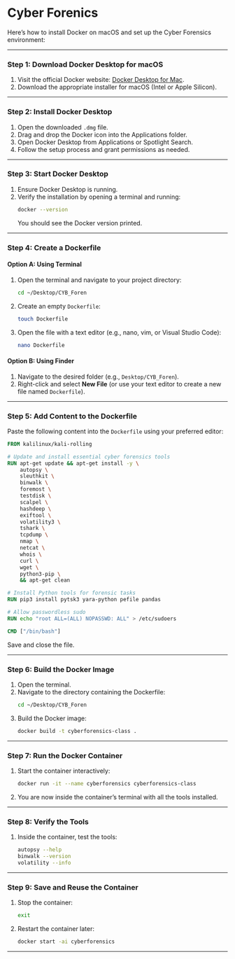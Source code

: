 # Cyber Forenics
Here’s how to install Docker on macOS and set up the Cyber Forensics environment:

---

### **Step 1: Download Docker Desktop for macOS**
1. Visit the official Docker website: [Docker Desktop for Mac](https://www.docker.com/products/docker-desktop/).
2. Download the appropriate installer for macOS (Intel or Apple Silicon).

---

### **Step 2: Install Docker Desktop**
1. Open the downloaded `.dmg` file.
2. Drag and drop the Docker icon into the Applications folder.
3. Open Docker Desktop from Applications or Spotlight Search.
4. Follow the setup process and grant permissions as needed.

---

### **Step 3: Start Docker Desktop**
1. Ensure Docker Desktop is running.
2. Verify the installation by opening a terminal and running:
   ```bash
   docker --version
   ```
   You should see the Docker version printed.

---

### **Step 4: Create a Dockerfile**
#### **Option A: Using Terminal**
1. Open the terminal and navigate to your project directory:
   ```bash
   cd ~/Desktop/CYB_Foren
   ```
2. Create an empty `Dockerfile`:
   ```bash
   touch Dockerfile
   ```
3. Open the file with a text editor (e.g., nano, vim, or Visual Studio Code):
   ```bash
   nano Dockerfile
   ```

#### **Option B: Using Finder**
1. Navigate to the desired folder (e.g., `Desktop/CYB_Foren`).
2. Right-click and select **New File** (or use your text editor to create a new file named `Dockerfile`).

---

### **Step 5: Add Content to the Dockerfile**
Paste the following content into the `Dockerfile` using your preferred editor:

```dockerfile
FROM kalilinux/kali-rolling

# Update and install essential cyber forensics tools
RUN apt-get update && apt-get install -y \
    autopsy \
    sleuthkit \
    binwalk \
    foremost \
    testdisk \
    scalpel \
    hashdeep \
    exiftool \
    volatility3 \
    tshark \
    tcpdump \
    nmap \
    netcat \
    whois \
    curl \
    wget \
    python3-pip \
    && apt-get clean

# Install Python tools for forensic tasks
RUN pip3 install pytsk3 yara-python pefile pandas

# Allow passwordless sudo
RUN echo "root ALL=(ALL) NOPASSWD: ALL" > /etc/sudoers

CMD ["/bin/bash"]
```

Save and close the file.

---

### **Step 6: Build the Docker Image**
1. Open the terminal.
2. Navigate to the directory containing the Dockerfile:
   ```bash
   cd ~/Desktop/CYB_Foren
   ```
3. Build the Docker image:
   ```bash
   docker build -t cyberforensics-class .
   ```

---

### **Step 7: Run the Docker Container**
1. Start the container interactively:
   ```bash
   docker run -it --name cyberforensics cyberforensics-class
   ```
2. You are now inside the container’s terminal with all the tools installed.

---

### **Step 8: Verify the Tools**
1. Inside the container, test the tools:
   ```bash
   autopsy --help
   binwalk --version
   volatility --info
   ```

---

### **Step 9: Save and Reuse the Container**
1. Stop the container:
   ```bash
   exit
   ```
2. Restart the container later:
   ```bash
   docker start -ai cyberforensics
   ```

---

